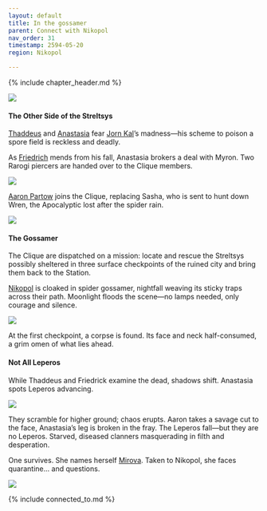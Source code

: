 ```yaml
---
layout: default
title: In the gossamer
parent: Connect with Nikopol
nav_order: 31
timestamp: 2594-05-20
region: Nikopol

---
```


{% include chapter_header.md %}

![](https://i.imgur.com/w6NOiqP.png)

#### The Other Side of the Streltsys

[Thaddeus](../../people/ProtectorateClique/ThaddeusCain.md) and [Anastasia](../../people/ProtectorateClique/Anastasia.md) fear [Jorn Kal](../../people/FoundersBlessed/JornKal.md)’s madness—his scheme to poison a spore field is reckless and deadly.

As [Friedrich](../../people/ProtectorateClique/FriedrichVoigt.md) mends from his fall, Anastasia brokers a deal with Myron. Two Rarogi piercers are handed over to the Clique members.

![](https://i.imgur.com/RkYO4Ub.png)

[Aaron Partow](../../people/ProtectorateClique/AaronPartow.md) joins the Clique, replacing Sasha, who is sent to hunt down Wren, the Apocalyptic lost after the spider rain.

![](https://i.imgur.com/hzkCjwq.png)

#### The Gossamer

The Clique are dispatched on a mission: locate and rescue the Streltsys possibly sheltered in three surface checkpoints of the ruined city and bring them back to the Station.

[Nikopol](../../locations/Nikopol.md) is cloaked in spider gossamer, nightfall weaving its sticky traps across their path. Moonlight floods the scene—no lamps needed, only courage and silence.

![](https://i.imgur.com/QmIQOph.png)

At the first checkpoint, a corpse is found. Its face and neck half-consumed, a grim omen of what lies ahead.


#### Not All Leperos

While Thaddeus and Friedrick examine the dead, shadows shift. Anastasia spots Leperos advancing.

![](https://i.pinimg.com/736x/a6/af/d0/a6afd0d66ec8b530aec5c6fbf3f91efd.jpg)

They scramble for higher ground; chaos erupts. Aaron takes a savage cut to the face, Anastasia’s leg is broken in the fray. The Leperos fall—but they are no Leperos. Starved, diseased clanners masquerading in filth and desperation.

One survives. She names herself [Mirova](../../people/Vostok/mirova.md). Taken to Nikopol, she faces quarantine... and questions.

![](https://i.imgur.com/GjAvGPx.png)

{% include connected_to.md %}
